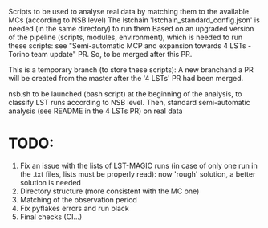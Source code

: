 Scripts to be used to analyse real data by matching them to the available MCs (according to NSB level)
The lstchain 'lstchain_standard_config.json' is needed (in the same directory) to run them
Based on an upgraded version of the pipeline (scripts, modules, environment), which is needed to run these scripts: see "Semi-automatic MCP and expansion towards 4 LSTs - Torino team update" PR. So, to be merged after this PR.

This is a temporary branch (to store these scripts): A new branchand a PR will be created from the master after the '4 LSTs' PR had been merged.

nsb.sh to be launched (bash script) at the beginning of the analysis, to classify LST runs according to NSB level. Then, standard semi-automatic analysis (see README in the 4 LSTs PR) on real data 


# TODO: 
1. Fix an issue with the lists of LST-MAGIC runs (in case of only one run in the .txt files, lists must be properly read): now 'rough' solution, a better solution is needed
2. Directory structure (more consistent with the MC one)
3. Matching of the observation period
4. Fix pyflakes errors and run black
5. Final checks (CI...)
